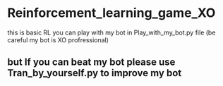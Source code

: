 # Reinforcement_learning_game_XO

this is basic RL 
you can play with my bot in Play_with_my_bot.py file 
(be careful my bot is XO profressional)
## but If you can beat my bot please use Tran_by_yourself.py to improve my bot

